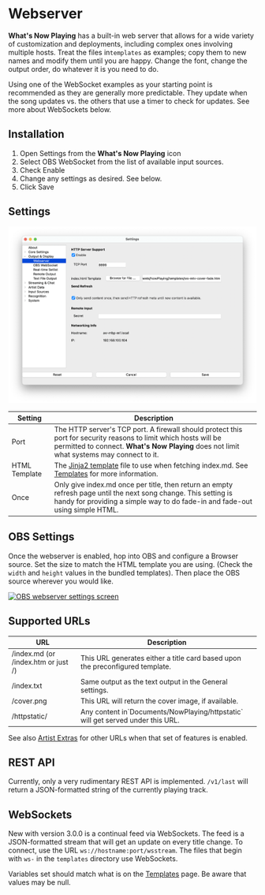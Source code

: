 # Webserver

**What's Now Playing** has a built-in web server that allows for a wide
variety of customization and deployments, including complex ones
involving multiple hosts. Treat the files in`templates` as examples; copy them to new
names and modify them until you are happy. Change the font, change the
output order, do whatever it is you need to do.

Using one of the WebSocket examples as your starting point is
recommended as they are generally more predictable. They update when the
song updates vs. the others that use a timer to check for updates. See
more about WebSockets below.

## Installation

1. Open Settings from the **What's Now Playing** icon
2. Select OBS WebSocket from the list of available input sources.
3. Check Enable
4. Change any settings as desired. See below.
5. Click Save

## Settings

[![Webserver settings screen](images/webserver.png)](images/webserver.png)

| Setting | Description |
|----|----|
| Port | The HTTP server's TCP port. A firewall should protect this port for security reasons to limit which hosts will be permitted to connect. **What's Now Playing** does not limit what systems may connect to it. |
| HTML Template | The [Jinja2 template](https://jinja.palletsprojects.com/en/3.1.x/templates/) file to use when fetching index.md. See [Templates](../reference/templatevariables.md) for more information. |
| Once | Only give index.md once per title, then return an empty refresh page until the next song change. This setting is handy for providing a simple way to do fade-in and fade-out using simple HTML. |

## OBS Settings

Once the webserver is enabled, hop into OBS and configure a Browser
source. Set the size to match the HTML template you are using. (Check
the `width` and `height` values in the bundled templates). Then place
the OBS source wherever you would like.

[![OBS webserver settings screen](images/obs-browser-settings.png)](images/obs-browser-settings.png)

## Supported URLs

| URL | Description |
|----|----|
| /index.md (or /index.htm or just /) | This URL generates either a title card based upon the preconfigured template. |
| /index.txt | Same output as the text output in the General settings. |
| /cover.png | This URL will return the cover image, if available. |
| /httpstatic/ | Any content in\`Documents/NowPlaying/httpstatic\` will get served under this URL. |

See also [Artist Extras](../extras/index.md) for other URLs when that
set of features is enabled.

## REST API

Currently, only a very rudimentary REST API is implemented. `/v1/last`
will return a JSON-formatted string of the currently playing track.

## WebSockets

New with version 3.0.0 is a continual feed via WebSockets. The feed is a
JSON-formatted stream that will get an update on every title change. To
connect, use the URL `ws://hostname:port/wsstream`. The files that begin
with `ws-` in the `templates` directory use WebSockets.

Variables set should match what is on the
[Templates](../reference/templatevariables.md) page. Be aware that
values may be null.
